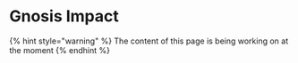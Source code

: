# Gnosis Impact

{% hint style="warning" %}
The content of this page is being working on at the moment
{% endhint %}
